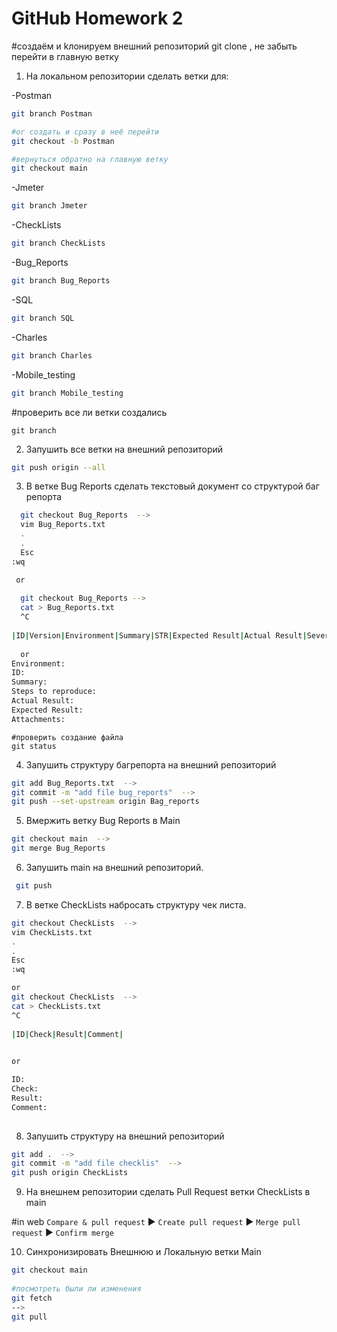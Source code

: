 # GitHub Homework 2

#создаём и kлонируем внешний репозиторий git clone <copy repository HTTPS>, не забыть перейти в главную ветку

1. На локальном репозитории сделать ветки для:


-Postman
```bash
git branch Postman

#or создать и сразу в неё перейти
git checkout -b Postman

#вернуться обратно на главную ветку
git checkout main
```

-Jmeter
    
```bash
git branch Jmeter
```

-CheckLists 
```bash
git branch CheckLists
```

-Bug_Reports
```bash
git branch Bug_Reports
``` 

-SQL
```bash
git branch SQL
```

-Charles
```bash
git branch Charles
``` 

-Mobile_testing
```bash
git branch Mobile_testing
```
#проверить все ли ветки создались
```
git branch
```

2. Запушить все ветки на внешний репозиторий

```bash
git push origin --all
```

3. В ветке Bug Reports сделать текстовый документ со структурой баг репорта

```bash
  git checkout Bug_Reports  --> 
  vim Bug_Reports.txt
  .
  .
  Esc
:wq

 or
 
  git checkout Bug_Reports -->
  cat > Bug_Reports.txt
  ^C
    
|ID|Version|Environment|Summary|STR|Expected Result|Actual Result|Severity|Priority|Attachments|
  
  or 
Environment:
ID:
Summary:
Steps to reproduce:
Actual Result:
Expected Result:
Attachments:
```
```
#проверить создание файла
git status
```

4. Запушить структуру багрепорта на внешний репозиторий

```bash
git add Bug_Reports.txt  -->
git commit -m "add file bug_reports"  -->
git push --set-upstream origin Bag_reports
```

5. Вмержить ветку Bug Reports в Main 

```bash
git checkout main  -->
git merge Bug_Reports
```

6. Запушить main на внешний репозиторий.

```bash
 git push
```
 
7. В ветке CheckLists набросать структуру чек листа.

```bash
git checkout CheckLists  -->
vim CheckLists.txt
.
.
Esc
:wq

or
git checkout CheckLists  -->
cat > CheckLists.txt
^C    
    
|ID|Check|Result|Comment|

 
or 

ID:
Check:
Result:
Comment:
 
```
 
8. Запушить структуру на внешний репозиторий

```bash
git add .  -->
git commit -m "add file checklis"  -->
git push origin CheckLists
```

9. На внешнем репозитории сделать Pull Request ветки CheckLists в main

#in web `Compare & pull request` :arrow_forward: `Create pull request`  :arrow_forward: `Merge pull request`  :arrow_forward: `Confirm merge` 


10. Синхронизировать Внешнюю и Локальную ветки Main

```bash
git checkout main
    
#посмотреть были ли изменения
git fetch
--> 
git pull
```
 
